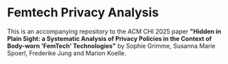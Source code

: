# Femtech Privacy Analysis

This is an accompanying repository to the ACM CHI 2025 paper **"Hidden in Plain Sight: a Systematic Analysis of Privacy Policies in the Context of Body-worn 'FemTech' Technologies"** by Sophie Grimme, Susanna Marie Spoerl, Frederike Jung and Marion Koelle. 
